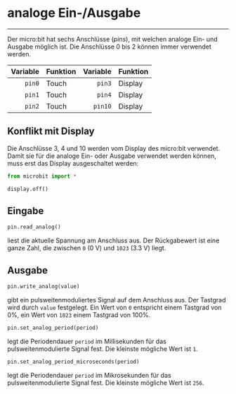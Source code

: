 # analoge Ein-/Ausgabe
---

Der micro:bit hat sechs Anschlüsse (*pins*), mit welchen analoge Ein- und Ausgabe möglich ist. Die Anschlüsse 0 bis 2 können immer verwendet werden.

| Variable | Funktion | Variable | Funktion |
| --------:|:-------- | --------:|:-------- |
|   `pin0` | Touch    |   `pin3` | Display  |
|   `pin1` | Touch    |   `pin4` | Display  |
|   `pin2` | Touch    |  `pin10` | Display  |

## Konflikt mit Display

Die Anschlüsse 3, 4 und 10 werden vom Display des micro:bit verwendet. Damit sie für die analoge Ein- oder Ausgabe verwendet werden können, muss erst das Display ausgeschaltet werden:

``` python
from microbit import *

display.off()
```

## Eingabe

~~~ python
pin.read_analog()
~~~
liest die aktuelle Spannung am Anschluss aus. Der Rückgabewert ist eine ganze Zahl, die zwischen `0` (0 V) und `1023` (3.3 V) liegt.

## Ausgabe

~~~ python
pin.write_analog(value)
~~~
gibt ein pulsweitenmoduliertes Signal auf dem Anschluss aus. Der Tastgrad wird durch `value` festgelegt. Ein Wert von `0` entspricht einem Tastgrad von 0%, ein Wert von `1023` einem Tastgrad von 100%.

~~~ python
pin.set_analog_period(period)
~~~
legt die Periodendauer `period` im Millisekunden für das pulsweitenmodulierte Signal fest. Die kleinste mögliche Wert ist `1`.

~~~ python
pin.set_analog_period_microseconds(period)
~~~
legt die Periodendauer `period` im Mikrosekunden für das pulsweitenmodulierte Signal fest. Die kleinste mögliche Wert ist `256`.
